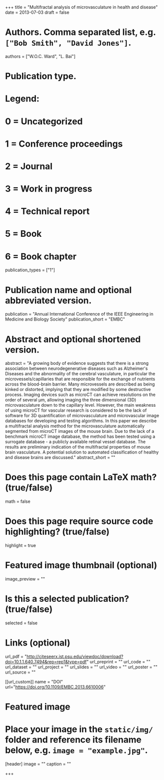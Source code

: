 +++
title = "Multifractal analysis of microvasculature in health and disease"
date = 2013-07-03
draft = false

# Authors. Comma separated list, e.g. `["Bob Smith", "David Jones"]`.
authors = ["W.O.C. Ward", "L. Bai"]

# Publication type.
# Legend:
# 0 = Uncategorized
# 1 = Conference proceedings
# 2 = Journal
# 3 = Work in progress
# 4 = Technical report
# 5 = Book
# 6 = Book chapter
publication_types = ["1"]

# Publication name and optional abbreviated version.
publication = "Annual International Conference of the IEEE Engineering in Medicine and Biology Society"
publication_short = "EMBC"

# Abstract and optional shortened version.
abstract = "A growing body of evidence suggests that there is a strong association between neurodegenerative diseases such as Alzheimer's Diseases and the abnormality of the cerebral vasculature, in particular the microvessels/capillaries that are responsible for the exchange of nutrients across the blood-brain barrier. Many microvessels are described as being kinked or distorted, implying that they are modified by some destructive process. Imaging devices such as microCT can achieve resolutions on the order of several μm, allowing imaging the three dimensional (3D) microvasculature down to the capillary level. However, the main weakness of using microCT for vascular research is considered to be the lack of software for 3D quantification of microvasculature and microvascular image databases for developing and testing algorithms. In this paper we describe a multifractal analysis method for the microvasculature automatically segmented from microCT images of the mouse brain. Due to the lack of a benchmark microCT image database, the method has been tested using a surrogate database - a publicly available retinal vessel database. The results are preliminary indication of the multifractal properties of mouse brain vasculature. A potential solution to automated classification of healthy and disease brains are discussed."
abstract_short = ""

# Does this page contain LaTeX math? (true/false)
math = false

# Does this page require source code highlighting? (true/false)
highlight = true

# Featured image thumbnail (optional)
image_preview = ""

# Is this a selected publication? (true/false)
selected = false

# Links (optional)
url_pdf = "http://citeseerx.ist.psu.edu/viewdoc/download?doi=10.1.1.640.7494&rep=rep1&type=pdf"
url_preprint = ""
url_code = ""
url_dataset = ""
url_project = ""
url_slides = ""
url_video = ""
url_poster = ""
url_source = ""

[[url_custom]]
    name = "DOI"
    url="https://doi.org/10.1109/EMBC.2013.6610006"

# Featured image
# Place your image in the `static/img/` folder and reference its filename below, e.g. `image = "example.jpg"`.
[header]
image = ""
caption = ""

+++
